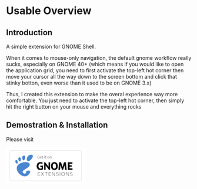 # Usable Overview

## Introduction

A simple extension for GNOME Shell. 
  
When it comes to mouse-only navigation, the default gnome workflow really sucks, 
especially on GNOME 40+ (which means if you would like to open the application grid, 
you need to first activate the top-left hot corner then move your cursor all the way down to the screen bottom and click that stinky botton, 
even worse than it used to be on GNOME 3.x)
  
Thus, I created this extension to make the overal experience way more comfortable. You just need to activate the top-left hot corner, 
then simply hit the right button on your mouse and everything rocks

## Demostration & Installation

Please visit

[<img src="https://raw.githubusercontent.com/andyholmes/gnome-shell-extensions-badge/master/get-it-on-ego.svg?sanitize=true" alt="Get it on GNOME Extensions" height="100" align="middle">](https://extensions.gnome.org/extension/4895/usable-overview/)

